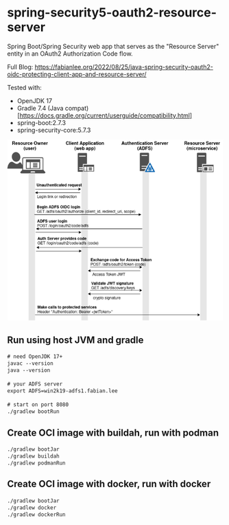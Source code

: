 # spring-security5-oauth2-resource-server

Spring Boot/Spring Security web app that serves as the "Resource Server" entity in an OAuth2 Authorization Code flow.

Full Blog: https://fabianlee.org/2022/08/25/java-spring-security-oauth2-oidc-protecting-client-app-and-resource-server/

Tested with:
* OpenJDK 17
* Gradle 7.4 (Java compat)[https://docs.gradle.org/current/userguide/compatibility.html]
* spring-boot:2.7.3
* spring-security-core:5.7.3


![OAuth2 Entities](https://github.com/fabianlee/spring-boot-security-oauth2-oidc/raw/main/diagrams/oauth2-entities.drawio.png)
  

## Run using host JVM and gradle

```
# need OpenJDK 17+
javac --version
java --version

# your ADFS server
export ADFS=win2k19-adfs1.fabian.lee

# start on port 8080
./gradlew bootRun

```

## Create OCI image with buildah, run with podman

```
./gradlew bootJar
./gradlew buildah
./gradlew podmanRun
```

## Create OCI image with docker, run with docker

```
./gradlew bootJar
./gradlew docker
./gradlew dockerRun

```

